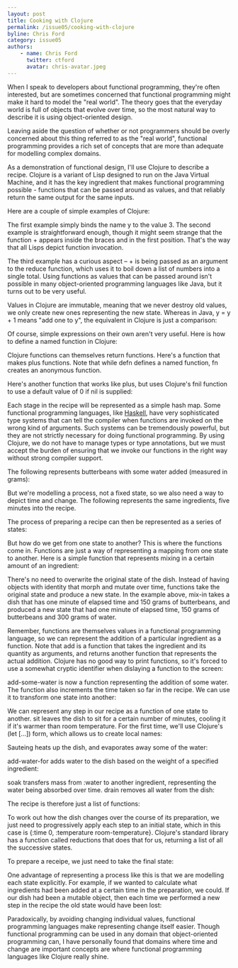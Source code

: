 ```yaml
---
layout: post
title: Cooking with Clojure
permalink: /issue05/cooking-with-clojure
byline: Chris Ford
category: issue05
authors:
    - name: Chris Ford
      twitter: ctford
      avatar: chris-avatar.jpeg
---
```

When I speak to developers about functional programming, they're often interested, but are sometimes concerned that functional programming might make it hard to model the "real world". The theory goes that the everyday world is full of objects that evolve over time, so the most natural way to describe it is using object-oriented design. 

Leaving aside the question of whether or not programmers should be overly concerned about this thing referred to as the "real world", functional programming provides a rich set of concepts that are more than adequate for modelling complex domains. 

As a demonstration of functional design, I'll use Clojure to describe a recipe. Clojure is a variant of Lisp designed to run on the Java Virtual Machine, and it has the key ingredient that makes functional programming possible - functions that can be passed around as values, and that reliably return the same output for the same inputs.

Here are a couple of simple examples of Clojure:

<div class='normal-gist'><code id="gist-6724018" data-file="1.clj"></code></div>

The first example simply binds the name <span class='inline-code'>y</span> to the value <span class='inline-code'>3</span>. The second example is straightforward enough, though it might seem strange that the function <span class='inline-code'>+</span> appears inside the braces and in the first position. That's the way that all Lisps depict function invocation.

The third example has a curious aspect – <span class='inline-code'>+</span> is being passed as an argument to the <span class='inline-code'>reduce</span> function, which uses it to boil down a list of numbers into a single total. Using functions as values that can be passed around isn't possible in many object-oriented programming languages like Java, but it turns out to be very useful. 

Values in Clojure are immutable, meaning that we never destroy old values, we only create new ones representing the new state. Whereas in Java, <span class='inline-code'>y = y + 1</span> means "add one to <span class='inline-code'>y</span>", the equivalent in Clojure is just a comparison:

<div class='normal-gist'><code id="gist-6724018" data-file="2.clj"></code></div>

Of course, simple expressions on their own aren't very useful. Here is how to define a named function in Clojure:

<div class='normal-gist'><code id="gist-6724018" data-file="3.clj"></code></div>

Clojure functions can themselves return functions. Here's a function that makes plus functions. Note that while <span class='inline-code'>defn</span> defines a named function, <span class='inline-code'>fn</span> creates an anonymous function.

<div class='normal-gist'><code id="gist-6724018" data-file="4.clj"></code></div>

Here's another function that works like <span class='inline-code'>plus</span>, but uses Clojure's <span class='inline-code'>fnil</span> function to use  a default value of <span class='inline-code'>0</span> if <span class='inline-code'>nil</span> is supplied:

<div class='normal-gist'><code id="gist-6724018" data-file="5.clj"></code></div>

Each stage in the recipe will be represented as a simple hash map. Some functional programming languages, like [Haskell](http://www.haskell.org/), have very sophisticated type systems that can tell the compiler when functions are invoked on the wrong kind of arguments. Such systems can be tremendously powerful, but they are not strictly necessary for doing functional programming. By using Clojure, we do not have to manage types or type annotations, but we must  accept the burden of ensuring that we invoke our functions in the right way without strong compiler support.

The following represents butterbeans with some water added (measured in grams):

<div class='normal-gist'><code id="gist-6724018" data-file="6.clj"></code></div>

But we're modelling a process, not a fixed state, so we also need a way to depict time and change. The following represents the same ingredients, five minutes into the recipe.

<div class='normal-gist'><code id="gist-6724018" data-file="7.clj"></code></div>

The process of preparing a recipe can then be represented as a series of states:

<div class='normal-gist'><code id="gist-6724018" data-file="8.clj"></code></div>

But how do we get from one state to another? This is where the functions come in. Functions are just a way of representing a mapping from one state to another. Here is a simple function that represents mixing in a certain amount of an ingredient:

<div class='normal-gist'><code id="gist-6724018" data-file="9.clj"></code></div>

There's no need to overwrite the original state of the dish. Instead of having objects with identity that morph and mutate over time, functions take the original state and produce a new state. In the example above, <span class='inline-code'>mix-in</span> takes a dish that has one minute of elapsed time and 150 grams of butterbeans, and produced a new state that had one minute of elapsed time, 150 grams of butterbeans and 300 grams of water. 

Remember, functions are themselves values in a functional programming language, so we can represent the addition of a particular ingredient as a function. Note that <span class='inline-code'>add</span> is a function that takes the ingredient and its quantity as arguments, and returns another function that represents the actual addition. Clojure has no good way to print functions, so it's forced to use a somewhat cryptic identifier when dislaying a function to the screen:

<div class='normal-gist'><code id="gist-6724018" data-file="10.clj"></code></div>

<span class='inline-code'>add-some-water</span> is now a function representing the addition of some water. The function also increments the time taken so far in the recipe. We can use it to transform one state into another:

<div class='normal-gist'><code id="gist-6724018" data-file="11.clj"></code></div>

We can represent any step in our recipe as a function of one state to another. <span class='inline-code'>sit</span> leaves the dish to sit for a certain number of minutes, cooling it if it's warmer than room temperature. For the first time, we'll use Clojure's <span class='inline-code'>(let [...])</span> form, which allows us to create local names:

<div class='normal-gist'><code id="gist-6724018" data-file="12.clj"></code></div>

Sauteing heats up the dish, and evaporates away some of the water:

<div class='normal-gist'><code id="gist-6724018" data-file="13.clj"></code></div>

<span class='inline-code'>add-water-for</span> adds water to the dish based on the weight of a specified ingredient:

<div class='normal-gist'><code id="gist-6724018" data-file="14.clj"></code></div>

<span class='inline-code'>soak</span> transfers mass from <span class='inline-code'>:water</span> to another ingredient, representing the water being absorbed over time. <span class='inline-code'>drain</span> removes all water from the dish:

<div class='normal-gist'><code id="gist-6724018" data-file="15.clj"></code></div>

The recipe is therefore just a list of functions:

<div class='normal-gist'><code id="gist-6724018" data-file="16.clj"></code></div>

To work out how the dish changes over the course of its preparation, we just need to progressively apply each step to an initial state, which in this case is <span class='inline-code'>{:time 0, :temperature room-temperature}</span>. Clojure's standard library has a function called <span class='inline-code'>reductions</span> that does that for us, returning a list of all the successive states.

<div class='normal-gist'><code id="gist-6724018" data-file="17.clj"></code></div>

To prepare a receipe, we just need to take the final state:

<div class='normal-gist'><code id="gist-6724018" data-file="18.clj"></code></div>

One advantage of representing a process like this is that we are modelling each state explicitly. For example, if we wanted to calculate what ingredients had been added at a certain time in the preparation, we could. If our dish had been a mutable object, then each time we performed a new step in the recipe the old state would have been lost:

<div class='normal-gist'><code id="gist-6724018" data-file="18.clj"></code></div>

Paradoxically, by avoiding changing individual values, functional programming languages make representing change itself easier. Though functional programming can be used in any domain that object-oriented programming can, I have personally found that domains where time and change are important concepts are where functional programming languages like Clojure really shine.